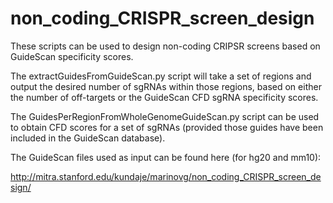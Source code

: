 # non_coding_CRISPR_screen_design

These scripts can be used to design non-coding CRIPSR screens based on GuideScan specificity scores. 

The extractGuidesFromGuideScan.py script will take a set of regions and output the desired number of sgRNAs within those regions, based on either the number of off-targets or the GuideScan CFD sgRNA specificity scores.

The GuidesPerRegionFromWholeGenomeGuideScan.py script can be used to obtain CFD scores for a set of sgRNAs (provided those guides have been included in the GuideScan database). 

The GuideScan files used as input can be found here (for hg20 and mm10):

http://mitra.stanford.edu/kundaje/marinovg/non_coding_CRISPR_screen_design/
